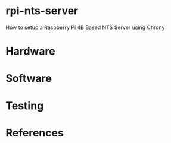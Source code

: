 # rpi-nts-server
How to setup a Raspberry Pi 4B Based NTS Server using Chrony

# Hardware

# Software

# Testing

# References

